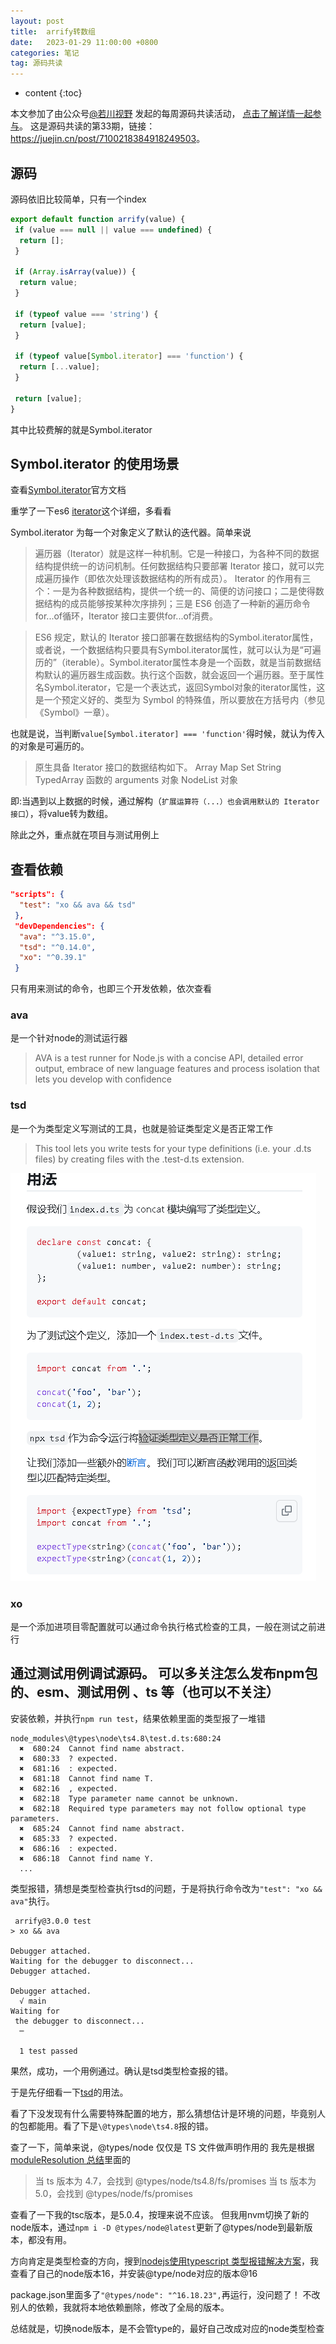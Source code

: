 ```yaml
---
layout: post
title:  arrify转数组
date:   2023-01-29 11:00:00 +0800
categories: 笔记
tag: 源码共读
---
```

* content
{:toc}

本文参加了由公众号[@若川视野](https://lxchuan12.gitee.io/) 发起的每周源码共读活动， [点击了解详情一起参与](https://juejin.cn/post/7079706017579139102)。
这是源码共读的第33期，链接：<https://juejin.cn/post/7100218384918249503>。

## 源码

源码依旧比较简单，只有一个index

```js
export default function arrify(value) {
 if (value === null || value === undefined) {
  return [];
 }

 if (Array.isArray(value)) {
  return value;
 }

 if (typeof value === 'string') {
  return [value];
 }

 if (typeof value[Symbol.iterator] === 'function') {
  return [...value];
 }

 return [value];
}

```

其中比较费解的就是Symbol.iterator

## Symbol.iterator 的使用场景

查看[Symbol.iterator](https://developer.mozilla.org/zh-CN/docs/Web/JavaScript/Reference/Global_Objects/Symbol/iterator)官方文档

重学了一下es6 [iterator](https://es6.ruanyifeng.com/#docs/iterator)这个详细，多看看

Symbol.iterator 为每一个对象定义了默认的迭代器。简单来说
>遍历器（Iterator）就是这样一种机制。它是一种接口，为各种不同的数据结构提供统一的访问机制。任何数据结构只要部署 Iterator 接口，就可以完成遍历操作（即依次处理该数据结构的所有成员）。
>Iterator 的作用有三个：一是为各种数据结构，提供一个统一的、简便的访问接口；二是使得数据结构的成员能够按某种次序排列；三是 ES6 创造了一种新的遍历命令for...of循环，Iterator 接口主要供for...of消费。

>ES6 规定，默认的 Iterator 接口部署在数据结构的Symbol.iterator属性，或者说，一个数据结构只要具有Symbol.iterator属性，就可以认为是“可遍历的”（iterable）。Symbol.iterator属性本身是一个函数，就是当前数据结构默认的遍历器生成函数。执行这个函数，就会返回一个遍历器。至于属性名Symbol.iterator，它是一个表达式，返回Symbol对象的iterator属性，这是一个预定义好的、类型为 Symbol 的特殊值，所以要放在方括号内（参见《Symbol》一章）。

也就是说，当判断`value[Symbol.iterator] === 'function'`得时候，就认为传入的对象是可遍历的。

>原生具备 Iterator 接口的数据结构如下。
Array
Map
Set
String
TypedArray
函数的 arguments 对象
NodeList 对象

即:当遇到以上数据的时候，通过解构（`扩展运算符（...）也会调用默认的 Iterator 接口`），将value转为数组。

除此之外，重点就在项目与测试用例上

## 查看依赖

```json
"scripts": {
  "test": "xo && ava && tsd"
 },
 "devDependencies": {
  "ava": "^3.15.0",
  "tsd": "^0.14.0",
  "xo": "^0.39.1"
 }
```

只有用来测试的命令，也即三个开发依赖，依次查看

### ava

是一个针对node的测试运行器
>AVA is a test runner for Node.js with a concise API, detailed error output, embrace of new language features and process isolation that lets you develop with confidence
>
### tsd

是一个为类型定义写测试的工具，也就是验证类型定义是否正常工作
>This tool lets you write tests for your type definitions (i.e. your .d.ts files) by creating files with the .test-d.ts extension.

![示例用法](/styles/images/2022/示例用法.png)

### xo

是一个添加进项目零配置就可以通过命令执行格式检查的工具，一般在测试之前进行

## 通过测试用例调试源码。 可以多关注怎么发布npm包的、esm、测试用例 、ts 等（也可以不关注）

安装依赖，并执行`npm run test`，结果依赖里面的类型报了一堆错

```shell
node_modules\@types\node\ts4.8\test.d.ts:680:24
  ✖  680:24  Cannot find name abstract.                                                                            
  ✖  680:33  ? expected.                                                                                           
  ✖  681:16  : expected.                                                                                           
  ✖  681:18  Cannot find name T.                                                                                   
  ✖  682:16  , expected.                                                                                           
  ✖  682:18  Type parameter name cannot be unknown.                                                                
  ✖  682:18  Required type parameters may not follow optional type parameters.                                     
  ✖  685:24  Cannot find name abstract.                                                                            
  ✖  685:33  ? expected.                                                                                           
  ✖  686:16  : expected.                                                                                           
  ✖  686:18  Cannot find name Y.    
  ...                  
```

类型报错，猜想是类型检查执行tsd的问题，于是将执行命令改为`"test": "xo && ava"`执行。

```shell
 arrify@3.0.0 test
> xo && ava

Debugger attached.
Waiting for the debugger to disconnect...
Debugger attached.

Debugger attached.
  √ main
Waiting for
 the debugger to disconnect...
  ─

  1 test passed
```

果然，成功，一个用例通过。确认是tsd类型检查报的错。

于是先仔细看一下[tsd](https://github.com/SamVerschueren/tsd)的用法。

看了下没发现有什么需要特殊配置的地方，那么猜想估计是环境的问题，毕竟别人的包都能用。看了下是`\@types\node\ts4.8`报的错。

查了一下，简单来说，@types/node 仅仅是 TS 文件做声明作用的
我先是根据[moduleResolution 总结](https://juejin.cn/post/7221551421833314360)里面的
>当 ts 版本为 4.7，会找到 @types/node/ts4.8/fs/promises
>当 ts 版本为 5.0，会找到 @types/node/fs/promises

查看了一下我的tsc版本，是5.0.4，按理来说不应该。
但我用nvm切换了新的node版本，通过`npm i -D @types/node@latest`更新了@types/node到最新版本，都没有用。

方向肯定是类型检查的方向，搜到[nodejs使用typescript 类型报错解决方案](https://www.jianshu.com/p/a6e3e1bd908d)，我查看了自己的node版本16，并安装@type/node对应的版本@16

package.json里面多了`"@types/node": "^16.18.23",`再运行，没问题了！
不改别人的依赖，我就将本地依赖删除，修改了全局的版本。

总结就是，切换node版本，是不会管type的，最好自己改成对应的node类型检查
